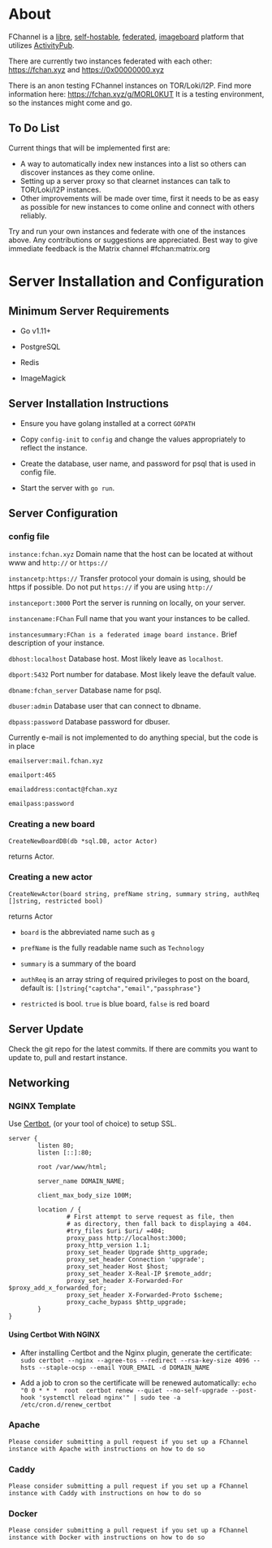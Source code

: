 # About

FChannel is a [libre](https://en.wikipedia.org/wiki/Free_and_open-source_software), [self-hostable](https://en.wikipedia.org/wiki/Self-hosting_(web_services)), [federated](https://en.wikipedia.org/wiki/Federation_(information_technology)), [imageboard](https://en.wikipedia.org/wiki/Imageboard) platform that utilizes [ActivityPub](https://activitypub.rocks/).

There are currently two instances federated with each other: https://fchan.xyz and https://0x00000000.xyz

There is an anon testing FChannel instances on TOR/Loki/I2P. Find more information here: https://fchan.xyz/g/MORL0KUT
It is a testing environment, so the instances might come and go.

## To Do List
Current things that will be implemented first are:
- A way to automatically index new instances into a list so others can discover instances as they come online. 
- Setting up a server proxy so that clearnet instances can talk to TOR/Loki/I2P instances. 
- Other improvements will be made over time, first it needs to be as  easy as possible for new instances to come online and connect with others reliably.

Try and run your own instances and federate with one of the instances above.
Any contributions or suggestions are appreciated. Best way to give immediate feedback is the Matrix channel #fchan:matrix.org

# Server Installation and Configuration

## Minimum Server Requirements

- Go v1.11+
  
- PostgreSQL
  
- Redis

- ImageMagick

## Server Installation Instructions

- Ensure you have golang installed at a correct `GOPATH`

- Copy `config-init` to `config` and change the values appropriately to reflect the instance.

- Create the database, user name, and password for psql that is used in config file.

- Start the server with `go run`.

## Server Configuration

### config file

  `instance:fchan.xyz`  Domain name that the host can be located at without www and `http://` or `https://`
  
  `instancetp:https://` Transfer protocol your domain is using, should be https if possible. Do not put `https://` if you are using `http://`
  
  `instanceport:3000`   Port the server is running on locally, on your server.
  
  `instancename:FChan`  Full name that you want your instances to be called.
  
  `instancesummary:FChan is a federated image board instance.` Brief description of your instance.


  `dbhost:localhost`    Database host. Most likely leave as `localhost`.
  
  `dbport:5432`         Port number for database. Most likely leave the default value.
  
  `dbname:fchan_server` Database name for psql.
  
  `dbuser:admin`        Database user that can connect to dbname.
  
  `dbpass:password`     Database password for dbuser.


  Currently e-mail is not implemented to do anything special, but the code is in place
  
  `emailserver:mail.fchan.xyz`
  
  `emailport:465`
  
  `emailaddress:contact@fchan.xyz`
  
  `emailpass:password`


### Creating a new board

  `CreateNewBoardDB(db *sql.DB, actor Actor)`
  
  returns Actor.
  
### Creating a new actor

 `CreateNewActor(board string, prefName string, summary string, authReq []string, restricted bool)`
 
 returns Actor
 
 - `board` is the abbreviated name such as `g`
 
 - `prefName` is the fully readable name such as `Technology`
 
 - `summary` is a summary of the board
 
 - `authReq` is an array string of required privileges to post on the board, default is: `[]string{"captcha","email","passphrase"}`
 
 - `restricted` is bool. `true` is blue board, `false` is red board
 

## Server Update

 Check the git repo for the latest commits. If there are commits you want to update to, pull and restart instance.

## Networking

### NGINX Template

Use [Certbot](https://github.com/certbot/certbot), (or your tool of choice) to setup SSL.

```
server {
        listen 80; 
        listen [::]:80;

        root /var/www/html;

        server_name DOMAIN_NAME;

        client_max_body_size 100M;

        location / {
                # First attempt to serve request as file, then
                # as directory, then fall back to displaying a 404.
                #try_files $uri $uri/ =404;
                proxy_pass http://localhost:3000;
                proxy_http_version 1.1;
                proxy_set_header Upgrade $http_upgrade;
                proxy_set_header Connection 'upgrade';
                proxy_set_header Host $host;
                proxy_set_header X-Real-IP $remote_addr;
                proxy_set_header X-Forwarded-For $proxy_add_x_forwarded_for;
                proxy_set_header X-Forwarded-Proto $scheme;
                proxy_cache_bypass $http_upgrade;
        }
}
```

#### Using Certbot With NGINX

- After installing Certbot and the Nginx plugin, generate the certificate: `sudo certbot --nginx --agree-tos --redirect --rsa-key-size 4096 --hsts --staple-ocsp --email YOUR_EMAIL -d DOMAIN_NAME`

- Add a job to cron so the certificate will be renewed automatically: `echo "0 0 * * *  root  certbot renew --quiet --no-self-upgrade --post-hook 'systemctl reload nginx'" | sudo tee -a /etc/cron.d/renew_certbot`

### Apache

`Please consider submitting a pull request if you set up a FChannel instance with Apache with instructions on how to do so`

### Caddy

`Please consider submitting a pull request if you set up a FChannel instance with Caddy with instructions on how to do so`

### Docker

`Please consider submitting a pull request if you set up a FChannel instance with Docker with instructions on how to do so`
